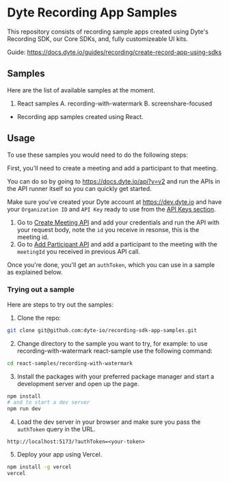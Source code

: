 # Dyte Recording App Samples 

This repository consists of recording sample apps created using Dyte's Recording SDK, our Core SDKs, and, fully customizeable UI kits.

Guide: https://docs.dyte.io/guides/recording/create-record-app-using-sdks

## Samples

Here are the list of available samples at the moment.

1. React samples
  A. recording-with-watermark
  B. screenshare-focused
  - Recording app samples created using React.

## Usage

To use these samples you would need to do the following steps:

First, you'll need to create a meeting and add a participant to that meeting.

You can do so by going to https://docs.dyte.io/api?v=v2 and run the APIs in the
API runner itself so you can quickly get started.

Make sure you've created your Dyte account at https://dev.dyte.io and have your
`Organization ID` and `API Key` ready to use from the
[API Keys section](https://dev.dyte.io/apikeys).

1. Go to
   [Create Meeting API](https://docs.dyte.io/api/?v=v2#/operations/create_meeting)
   and add your credentials and run the API with your request body, note the
   `id` you receive in resonse, this is the meeting id.
2. Go to
   [Add Participant API](https://docs.dyte.io/api/?v=v2#/operations/add_participant)
   and add a participant to the meeting with the `meetingId` you received in
   previous API call.

Once you're done, you'll get an `authToken`, which you can use in a sample as
explained below.

### Trying out a sample

Here are steps to try out the samples:

1. Clone the repo:

```sh
git clone git@github.com:dyte-io/recording-sdk-app-samples.git
```

2. Change directory to the sample you want to try, for example: to use recording-with-watermark react-sample use the following command:

```sh
cd react-samples/recording-with-watermark
```

3. Install the packages with your preferred package manager and start a
   development server and open up the page.

```sh
npm install
# and to start a dev server
npm run dev
```

4. Load the dev server in your browser and make sure you pass the `authToken`
   query in the URL.

```
http://localhost:5173/?authToken=<your-token>
```
5. Deploy your app using Vercel.

```sh
npm install -g vercel
vercel
```
